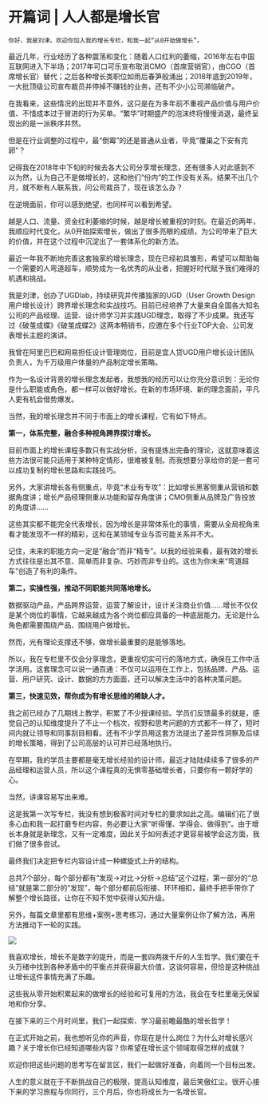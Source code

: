 # 开篇词 | 人人都是增长官

    你好，我是刘津。欢迎你加入我的增长专栏，和我一起“从0开始做增长”。

最近几年，行业经历了各种震荡和变化：随着人口红利的萎缩，2016年左右中国互联网进入下半场；2017年可口可乐宣布取消CMO（首席营销官），由CGO（首席增长官）替代；之后各种增长类职位如雨后春笋般涌出；2018年底到2019年，一大批顶级公司宣布裁员并停掉不赚钱的业务，还有不少小公司濒临破产。

在我看来，这些情况的出现并不意外，这只是在为多年前不重视产品价值与用户价值、不惜成本过于冒进的行为买单。“繁华”时期盛产的泡沫终将慢慢消退，最终呈现出的是一派秩序井然。

但是在行业调整的过程中，最“倒霉”的还是普通从业者，毕竟“覆巢之下安有完卵”？

记得我在2018年中下旬的时候去各大公司分享增长理念，还有很多人对此感到不以为然，认为自己不是做增长的，这和他们“份内”的工作没有关系。结果不出几个月，就不断有人联系我，问公司裁员了，现在该怎么办？

在逆境面前，你可以感到绝望，也同样可以看到希望。

越是人口、流量、资金红利萎缩的时候，越是增长被重视的时刻。在最近的两年，我顺应时代变化，从0开始探索增长，做出了很多亮眼的成绩，为公司带来了巨大的价值，并在这个过程中沉淀出了一套体系化的新方法。

最近一年我不断地完善这套独家的增长理念，现在已经初具雏形，希望可以帮助每一个需要的人弯道超车，顺势成为一名优秀的从业者，把握好时代赋予我们难得的机遇和挑战。

我是刘津，创办了UGDlab，持续研究并传播独家的UGD（User Growth Design 用户增长设计）跨界增长理念和实战技巧。目前已经培养了大量来自全国各大知名公司的产品经理、运营、设计师学习并实践UGD理念，取得了不少成果。我还写过《破茧成蝶》《破茧成蝶2》这两本畅销书，应邀在多个行业TOP大会、公司发表增长主题的演讲。

我曾在阿里巴巴和网易担任设计管理岗位，目前是宜人贷UGD用户增长设计团队负责人，为千万级用户体量的产品制定增长策略。

作为一名设计背景的增长理念发起者，我想我的经历可以让你充分意识到：无论你是什么职能或角色，都一样可以做好增长。在新的市场环境、新的理念面前，平凡人更有机会借势爆发。

当然，我的增长理念并不同于市面上的增长课程，它有如下特点。

**第一，体系完整，融合多种视角跨界探讨增长。**

目前市面上的增长课程多数只有实战分析，没有提炼出完备的理论，这就意味着这些方法很可能只适用于某种特定情形，很难被复制。而我想要分享给你的是一套可以成功复制的增长思路和实践技巧。

另外，大家讲增长各有侧重点，毕竟“术业有专攻”：比如增长黑客侧重从营销和数据角度讲；增长产品经理侧重从功能和留存角度讲；CMO侧重从品牌及广告投放的角度讲……

这些其实都不能完全代表增长，因为增长是非常体系化的事情，需要从全局视角来看才能发现不一样的精彩，这和在某领域专业与否可能关系并不大。

记住，未来的职能方向一定是“融合”而非“精专”。以我的经验来看，最有效的增长方式往往是出其不意、简单而非复杂、巧妙而非专业的。这也为你未来“弯道超车”创造了有利的条件。

**第二，实操性强，推动不同职能共同落地增长。**

数据驱动产品，产品跨界运营，运营了解设计，设计关注商业价值……增长不仅仅是某个岗位的事情，它越来越成为各个岗位都应具备的一种底层能力。无论是什么角色都需要围绕产品、围绕用户做增长。

然而，光有理论支撑还不够，做增长最重要的是能够落地。

所以，我在专栏里不仅会分享理念，更重视切实可行的落地方式，确保在工作中活学活用。这套理念可以说一通百通：不仅可以运用在工作上，包括品牌、产品、运营、用户研究、设计、数据的方方面面，还可以解决生活中的各种决策问题。

**第三，快速见效，帮你成为有增长思维的稀缺人才。**

我之前已经办了几期线上教学，积累了不少授课经验。学员们反馈最多的就是，感觉自己的认知维度提升了不止一个档次，视野和思考问题的方式都不一样了，短时间内就让领导和同事刮目相看。还有不少学员用这套方法提出了差异性洞察及后续的增长策略，得到了公司高层的认可并已经落地执行。

在早期，我的学员主要都是毫无增长经验的设计师，最近才陆陆续续多了很多的产品经理和运营人员，所以这个课程真的无惧零基础增长者，只要你有一颗好学的心。

当然，讲课容易写出来难。

这是我第一次写专栏，我没有想到极客时间对专栏的要求如此之高。编辑们花了很多心血和我一起打磨专栏内容，务必要让大家“听得懂、学得会、做得到”。由于增长本身就是新理念，又有一定难度，因此关于如何表述才更容易被学会这方面，我们做了很多尝试。

最终我们决定把专栏内容设计成一种螺旋式上升的结构。

总共7个部分，每个部分都有“发现→对比→分析→总结”这个过程，第一部分的“总结”就是第二部分的“发现”，每个部分都前后衔接、环环相扣，最终手把手带你了解整个增长路径，让你在不知不觉中获得认知升级。

另外，每篇文章里都有思维+案例+思考练习，通过大量案例让你了解方法，再用方法推动下一轮的实践。

![](https://static001.geekbang.org/resource/image/ec/d0/ec25b632232bb625346b885e5899c2d0.jpg)

我喜欢增长，增长不是数字的提升，而是一套四两拨千斤的人生哲学。我们要在千头万绪中找到各种矛盾中的平衡点并获得最大价值，这谈何容易，但恰是这种挑战让增长这件事情充满了乐趣。

这些我从零开始积累起来的做增长的经验和可复用的方法，我会在专栏里毫无保留地和你分享。

在接下来的三个月时间里，我们一起探索、学习最前瞻最酷的增长哲学！

在正式开始之前，我也想听见你的声音，你现在是什么岗位？为什么对增长感兴趣？关于增长你已经知道哪些内容？你希望在增长这个领域取得怎样的成就？

欢迎你把这些问题的思考写在留言区，我们一起做好准备，向着同一个目标出发。

人生的意义就在于不断挑战自己的极限，提高认知维度，最后笑傲红尘。很开心接下来的学习旅程与你同行，三个月后，你也将成长为一名增长官。
    